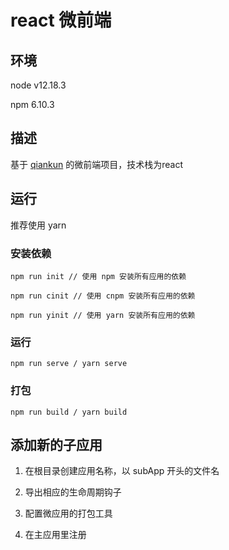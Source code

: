 <!--
 * @Author: Lucas
 * @Date: 2021-01-12 10:42:07
 * @LastEditTime: 2021-01-27 16:00:11
 * @LastEditors: Please set LastEditors
 * @Description: react 微前端
 * @FilePath: /webpack-test/Users/mory/Desktop/qiankun-react/README.md
-->

# react 微前端

## 环境

  node v12.18.3

  npm 6.10.3
## 描述

  基于 [qiankun](https://qiankun.umijs.org/zh) 的微前端项目，技术栈为react

## 运行

  推荐使用 yarn 

  ### 安装依赖

    npm run init // 使用 npm 安装所有应用的依赖

    npm run cinit // 使用 cnpm 安装所有应用的依赖

    npm run yinit // 使用 yarn 安装所有应用的依赖

  ### 运行

    npm run serve / yarn serve

  ### 打包

    npm run build / yarn build


## 添加新的子应用

  1. 在根目录创建应用名称，以 subApp 开头的文件名

  2. 导出相应的生命周期钩子

  3. 配置微应用的打包工具

  4. 在主应用里注册
